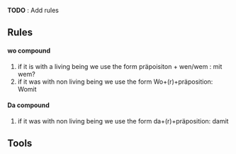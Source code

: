 **TODO** : Add rules
## Rules
#### wo compound
1. if it is with a living being we use the form präpoisiton + wen/wem : mit wem?
2. if it was with non living being we use the form Wo+(r)+präposition: Womit
#### Da compound
1. if it was with non living being we use the form da+(r)+präposition: damit

## Tools
